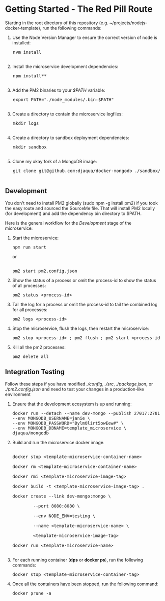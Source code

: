 # Getting Started - The Red Pill Route

Starting in the root directory of this repository 
(e.g. ~/projects/nodejs-docker-template), run the following commands:

 1. Use the Node Version Manager to ensure the correct version of node is installed:
 
   <pre>
   nvm install
   </pre>
   
 2. Install the microservice development dependencies:
 
   <pre>
   npm install**   
   </pre>

 3. Add the PM2 binaries to your *$PATH* variable:
 
   <pre>
   export PATH="./node_modules/.bin:$PATH"
   </pre>

 3. Create a directory to contain the microservice logfiles:
 
   <pre>
   mkdir logs
   </pre>    
 
 4. Create a directory to sandbox deployment dependencies:
 
   <pre>
   mkdir sandbox
   </pre>
 
 5. Clone my okay fork of a MongoDB image:
 
   <pre>
   git clone git@github.com:djaqua/docker-mongodb ./sandbox/docker-mongodb
   </pre>
 
 
## Development 

You don't need to install PM2 globally (sudo npm -g install pm2) if you 
took the easy route and sourced the SourceMe file. That will install PM2 
locally (for development) and add the dependency bin directory to $PATH.


Here is the general workflow for the _Development_ stage of the microservice:

 1. Start the microservice:
    <pre>
    npm run start
    </pre>
    
    or
    
    <pre>  
    pm2 start pm2.config.json
    </pre>
    
 2. Show the status of a process or omit the process-id to show the status of all processes:
 
    <pre>
    pm2 status &lt;process-id&gt;
    </pre>
    
 3. Tail the log for a process or omit the process-id to tail the combined log for all processes:
 
    <pre>
    pm2 logs &lt;process-id&gt;
    </pre>

 4. Stop the microservice, flush the logs, then restart the microservice: 
 
    <pre>
    pm2 stop &lt;process-id&gt; ; pm2 flush ; pm2 start &lt;process-id&gt;     
    </pre>
    
 5. Kill all the pm2 processes:
 
    <pre>
    pm2 delete all
    </pre>
    
## Integration Testing
Follow these steps if you have modified *./config*, *./src*, *./package.json*, 
or *./pm2.config.json* and need to test your changes in a production-like 
environment
 
 1. Ensure that the development ecosystem is up and running:
    <pre>
    docker run --detach --name dev-mongo --publish 27017:27017 \
    --env MONGODB_USERNAME=janie \
    --env MONGODB_PASSWORD="BylmOlirt5owEew#" \
    --env MONGODB_DBNAME=template_microservice \
    djaqua/mongodb
    </pre>
     
 2. Build and run the microservice docker image: 
    <pre>
 
    docker stop &lt;template-microservice-container-name&gt;
   
    docker rm &lt;template-microservice-container-name&gt;
    
    docker rmi &lt;template-microservice-image-tag&gt;
    
    docker build -t &lt;template-microservice-image-tag&gt; .
    
    docker create --link dev-mongo:mongo \
    
    &#9;--port 8080:8080 \
      
    &#9;--env NODE_ENV=testing \
      
    &#9;--name &lt;template-microservice-name&gt; \
      
    &#9;&lt;template-microservice-image-tag&gt;
    
    docker run &lt;template-microservice-name&gt;
    
    </pre>

  3. For each running container (**dps** or **docker ps**), run the following 
      commands: 
   
     <pre>
     docker stop &lt;template-microservice-container-tag&gt;
     </pre>
   
  4. Once all the containers have been stopped, run the following command: 
   
     <pre>
     docker prune -a
     </pre>
    
